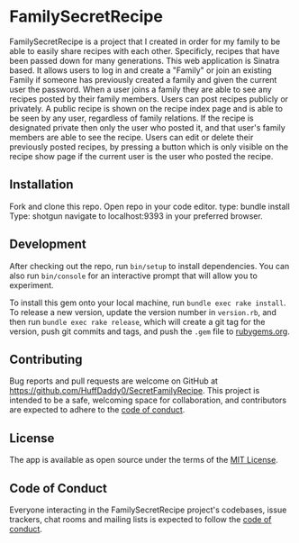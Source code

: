 # FamilySecretRecipe

FamilySecretRecipe is a project that I created in order for my family to be able to easily share recipes with each other. Specificly, recipes that have been passed down for many generations. This web application is Sinatra based. It allows users to log in and create a "Family" or join an existing Family if someone has previously created a family and given the current user the password. When a user joins a family they are able to see any recipes posted by their family members.
Users can post recipes publicly or privately. A public recipe is shown on the recipe index page and is able to be seen by any user, regardless of family relations. If the recipe is designated private then only the user who posted it, and that user's family members are able to see the recipe. Users can edit or delete their previously posted recipes, by pressing a button which is only visible on the recipe show page if the current user is the user who posted the recipe. 

## Installation

Fork and clone this repo.
Open repo in your code editor.
type: bundle install
Type: shotgun
navigate to localhost:9393 in your preferred browser.

## Development

After checking out the repo, run `bin/setup` to install dependencies. You can also run `bin/console` for an interactive prompt that will allow you to experiment.

To install this gem onto your local machine, run `bundle exec rake install`. To release a new version, update the version number in `version.rb`, and then run `bundle exec rake release`, which will create a git tag for the version, push git commits and tags, and push the `.gem` file to [rubygems.org](https://rubygems.org).

## Contributing

Bug reports and pull requests are welcome on GitHub at https://github.com/HuffDaddy0/SecretFamilyRecipe. This project is intended to be a safe, welcoming space for collaboration, and contributors are expected to adhere to the [code of conduct](https://github.com/Huffdaddy0/SecretFamilyRecipe/blob/master/CODE_OF_CONDUCT.md).


## License

The app is available as open source under the terms of the [MIT License](https://opensource.org/licenses/MIT).

## Code of Conduct

Everyone interacting in the FamilySecretRecipe project's codebases, issue trackers, chat rooms and mailing lists is expected to follow the [code of conduct](https://github.com/HuffDaddy0/SecretFamilyRecipe/blob/master/CODE_OF_CONDUCT.md).

